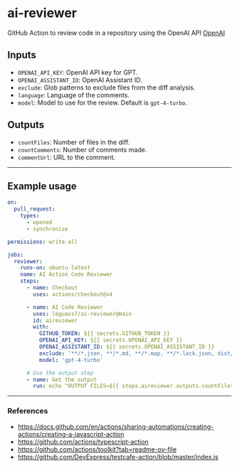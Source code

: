 # ai-reviewer

GitHub Action to review code in a repository using the OpenAI API [OpenAI](https://platform.openai.com)

## Inputs

- `OPENAI_API_KEY`: OpenAI API key for GPT.
- `OPENAI_ASSISTANT_ID`: OpenAI Assistant ID.
- `exclude`: Glob patterns to exclude files from the diff analysis.
- `language`: Language of the comments.
- `model`: Model to use for the review. Default is `gpt-4-turbo`.

## Outputs

- `countFiles`: Number of files in the diff.
- `countComments`: Number of comments made.
- `commentUrl`: URL to the comment.

---

## Example usage

```yaml
on:
  pull_request:
    types:
      - opened
      - synchronize

permissions: write-all

jobs:
  reviewer:
    runs-on: ubuntu-latest
    name: AI Action Code Reviewer
    steps:
      - name: Checkout
        uses: actions/checkout@v4

      - name: AI Code Reviewer
        uses: leguass7/ai-reviewer@main
        id: aireviewer
        with:
          GITHUB_TOKEN: ${{ secrets.GITHUB_TOKEN }}
          OPENAI_API_KEY: ${{ secrets.OPENAI_API_KEY }}
          OPENAI_ASSISTANT_ID: ${{ secrets.OPENAI_ASSISTANT_ID }}
          exclude: '**/*.json, **/*.md, **/*.map, **/*.lock.json, dist/**/*.js'
          model: 'gpt-4-turbo'

      # Use the output step
      - name: Get the output
        run: echo "OUTPUT FILES=${{ steps.aireviewer.outputs.countFiles }}"
```

---

### References

- https://docs.github.com/en/actions/sharing-automations/creating-actions/creating-a-javascript-action
- https://github.com/actions/typescript-action
- https://github.com/actions/toolkit?tab=readme-ov-file
- https://github.com/DevExpress/testcafe-action/blob/master/index.js
